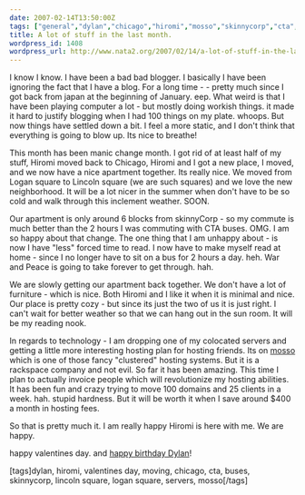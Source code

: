 ```yaml
---
date: 2007-02-14T13:50:00Z
tags: ["general","dylan","chicago","hiromi","mosso","skinnycorp","cta","servers","moving","logan-square","lincoln-square","buses","valentines-day"]
title: A lot of stuff in the last month.
wordpress_id: 1408
wordpress_url: http://www.nata2.org/2007/02/14/a-lot-of-stuff-in-the-last-month/
---
```


I know I know. I have been a bad bad blogger. I basically I have been ignoring the fact that I have a blog. For a long time - - pretty much since I got back from japan at the beginning of January. eep. What weird is that I have been playing computer a lot - but mostly doing workish things. it made it hard to justify blogging when I had 100 things on my plate. whoops. But now things have settled down a bit.  I feel a more static, and I don't think that everything is going to blow up. Its nice to breathe!

This month has been manic change month. I got rid of at least half of my stuff, Hiromi moved back to Chicago, Hiromi and I got a new place, I moved, and we now have a nice apartment together. Its really nice. We moved from Logan square to Lincoln square (we are such squares) and we love the new neighborhood. It will be a lot nicer in the summer when don't have to be so cold and walk through this inclement weather. SOON.

Our apartment is only around 6 blocks from skinnyCorp - so my commute is much better than the 2 hours I was commuting with CTA buses. OMG. I am so happy about that change. The one thing that I am unhappy about - is now I have "less" forced time to read. I now have to make myself read at home - since I no longer have to sit on a bus for 2 hours a day. heh. War and Peace is going to take forever to get through. hah.

We are slowly getting our apartment back together. We don't have a lot of furniture - which is nice. Both Hiromi and I like it when it is minimal and nice. Our place is pretty cozy - but since its just the two of us it is just right. I can't wait for better weather so that we can hang out in the sun room. It will be my reading nook.

In regards to technology - I am dropping one of my colocated servers and getting a little more interesting hosting plan for hosting friends. Its on <a href="http://mosso.com">mosso</a> which is one of those fancy "clustered" hosting systems. But it is a rackspace company and not evil. So far it has been amazing. This time I plan to actually invoice people which will revolutionize my hosting abilities. It has been fun and crazy trying to move 100 domains and 25 clients in a week. hah. stupid hardness. But it will be worth it when I save around $400 a month in hosting fees.

So that is pretty much it. I am really happy Hiromi is here with me. We are happy.

happy valentines day. and <a href="http://dylanreed.org">happy birthday Dylan</a>!
<p class="wlWriterSmartContent" id="0767317B-992E-4b12-91E0-4F059A8CECA8:651f32fe-5423-4a3f-944b-2f58df1930dd" contenteditable="false" style="margin: 0px; padding: 0px; display: inline">[tags]dylan, hiromi, valentines day, moving, chicago, cta, buses, skinnycorp, lincoln square, logan square, servers, mosso[/tags]</p>
